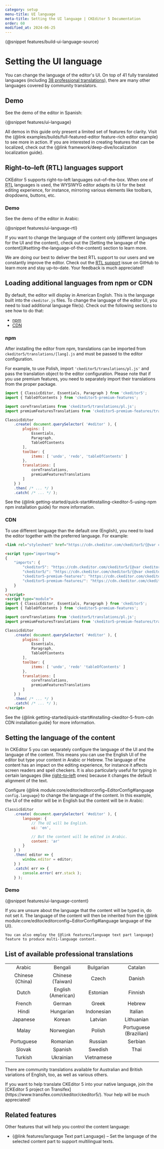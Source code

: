 ```yaml
---
category: setup
menu-title: UI language
meta-title: Setting the UI language | CKEditor 5 Documentation
order: 60
modified_at: 2024-06-25
---
```


{@snippet features/build-ui-language-source}

# Setting the UI language

You can change the language of the editor's UI. On top of 41 fully translated languages (including [38 professional translations](#list-of-available-professional-translations)), there are many other languages covered by community translators.

## Demo

See the demo of the editor in Spanish:

{@snippet features/ui-language}

<info-box info>
	All demos in this guide only present a limited set of features for clarity. Visit the {@link examples/builds/full-featured-editor feature-rich editor example} to see more in action.
</info-box>

<info-box>
	If you are interested in creating features that can be localized, check out the {@link framework/deep-dive/localization localization guide}.
</info-box>

## Right–to–left (RTL) languages support

CKEditor&nbsp;5 supports right–to–left languages out–of–the–box. When one of <abbr title="right–to–left">RTL</abbr> languages is used, the WYSIWYG editor adapts its UI for the best editing experience, for instance, mirroring various elements like toolbars, dropdowns, buttons, etc.

### Demo

See the demo of the editor in Arabic:

{@snippet features/ui-language-rtl}

<info-box>
	If you want to change the language of the content only (different languages for the UI and the content), check out the [Setting the language of the content](#setting-the-language-of-the-content) section to learn more.
</info-box>

We are doing our best to deliver the best RTL support to our users and we constantly improve the editor. Check out the [RTL support](https://github.com/ckeditor/ckeditor5/issues/1151) issue on GitHub to learn more and stay up–to–date. Your feedback is much appreciated!

## Loading additional languages from npm or CDN

 By default, the editor will display in American English. This is the language built into the `ckeditor.js` files. To change the language of the editor UI, you need to load additional language file(s). Check out the following sections to see how to do that:

* [npm](#npm)
* [CDN](#cdn)

### npm

After installing the editor from npm, translations can be imported from `ckeditor5/translations/[lang].js` and must be passed to the editor configuration.

For example, to use Polish, import `'ckeditor5/translations/pl.js'` and pass the translation object to the editor configuration. Please note that if you use premium features, you need to separately import their translations from the proper package.

```js
import { ClassicEditor, Essentials, Paragraph } from 'ckeditor5';
import { TableOfContents } from 'ckeditor5-premium-features';

import coreTranslations from 'ckeditor5/translations/pl.js';
import premiumFeaturesTranslations from 'ckeditor5-premium-features/translations/pl.js';

ClassicEditor
	.create( document.querySelector( '#editor' ), {
		plugins: [
			Essentials,
			Paragraph,
			TableOfContents
		],
		toolbar: {
			items: [ 'undo', 'redo', 'tableOfContents' ]
		},
		translations: [
			coreTranslations,
			premiumFeaturesTranslations
		]
	} )
	.then( /* ... */ )
	.catch( /* ... */ );
```

See the {@link getting-started/quick-start#installing-ckeditor-5-using-npm npm installation guide} for more information.

### CDN

To use different language than the default one (English), you need to load the editor together with the preferred language. For example:

```html
<link rel="stylesheet" href="https://cdn.ckeditor.com/ckeditor5/{@var ckeditor5-version}/ckeditor5.css">

<script type="importmap">
{
	"imports": {
		"ckeditor5": "https://cdn.ckeditor.com/ckeditor5/{@var ckeditor5-version}/ckeditor5.js",
		"ckeditor5/": "https://cdn.ckeditor.com/ckeditor5/{@var ckeditor5-version}/",
		"ckeditor5-premium-features": "https://cdn.ckeditor.com/ckeditor5-premium-features/{@var ckeditor5-version}/ckeditor5-premium-features.js",
		"ckeditor5-premium-features/": "https://cdn.ckeditor.com/ckeditor5-premium-features/{@var ckeditor5-version}/"
	}
}
</script>
<script type="module">
import { ClassicEditor, Essentials, Paragraph } from 'ckeditor5';
import { TableOfContents } from 'ckeditor5-premium-features';

import coreTranslations from 'ckeditor5/translations/pl.js';
import premiumFeaturesTranslations from 'ckeditor5-premium-features/translations/pl.js';

ClassicEditor
	.create( document.querySelector( '#editor' ), {
		plugins: [
			Essentials,
			Paragraph,
			TableOfContents
		],
		toolbar: {
			items: [ 'undo', 'redo' 'tableOfContents' ]
		},
		translations: [
			coreTranslations,
			premiumFeaturesTranslations
		]
	} )
	.then( /* ... */ )
	.catch( /* ... */ );
</script>
```

See the {@link getting-started/quick-start#installing-ckeditor-5-from-cdn CDN installation guide} for more information.

## Setting the language of the content

In CKEditor&nbsp;5 you can separately configure the language of the UI and the language of the content. This means you can use the English UI of the editor but type your content in Arabic or Hebrew. The language of the content has an impact on the editing experience, for instance it affects screen readers and spell checkers. It is also particularly useful for typing in certain languages (like [right–to–left](#righttoleft-rtl-languages-support) ones) because it changes the default alignment of the text.

Configure {@link module:core/editor/editorconfig~EditorConfig#language `config.language`} to change the language of the content. In this example, the UI of the editor will be in English but the content will be in Arabic:

```js
ClassicEditor
	.create( document.querySelector( '#editor' ), {
		language: {
			// The UI will be English.
			ui: 'en',

			// But the content will be edited in Arabic.
			content: 'ar'
		}
	} )
	.then( editor => {
		window.editor = editor;
	} )
	.catch( err => {
		console.error( err.stack );
	} );
```

### Demo

{@snippet features/ui-language-content}

<info-box>
	If you are unsure about the language that the content will be typed in, do not set it. The language of the content will then be inherited from the {@link module:core/editor/editorconfig~EditorConfig#language language of the UI}.

	You can also employ the {@link features/language text part language} feature to produce multi-language content.
</info-box>

## List of available professional translations

<style>
	td {
		text-align: center;
		vertical-align: middle;
	}
	table {
		table-layout: fixed;
	}
</style>
<table>
	<tbody>
		<tr>
			<td>
			Arabic
			</td>
			<td>
			Bengali
			</td>
			<td>
			Bulgarian
			</td>
			<td>
			Catalan
			</td>
		</tr>
		<tr>
			<td>
			Chinese (China)
			</td>
			<td>
			Chinese (Taiwan)
			</td>
			<td>
			Czech
			</td>
			<td>
			Danish
			</td>
		</tr>
		<tr>
			<td>
			Dutch
			</td>
			<td>
			English (American)
			</td>
			<td>
			Estonian
			</td>
			<td>
			Finnish
			</td>
		</tr>
		<tr>
			<td>
			French
			</td>
			<td>
			German
			</td>
			<td>
			Greek
			</td>
			<td>
			Hebrew
			</td>
		</tr>
		<tr>
			<td>
			Hindi
			</td>
			<td>
			Hungarian
			</td>
			<td>
			Indonesian
			</td>
			<td>
			Italian
			</td>
		</tr>
		<tr>
			<td>
			Japanese
			</td>
			<td>
			Korean
			</td>
			<td>
			Latvian
			</td>
			<td>
			Lithuanian
			</td>
		</tr>
		<tr>
			<td>
			Malay
			</td>
			<td>
			Norwegian
			</td>
			<td>
			Polish
			</td>
			<td>
			Portuguese (Brazilian)
			</td>
		</tr>
		<tr>
			<td>
			Portuguese
			</td>
			<td>
			Romanian
			</td>
			<td>
			Russian
			</td>
			<td>
			Serbian
			</td>
		</tr>
		<tr>
			<td>
			Slovak
			</td>
			<td>
			Spanish
			</td>
			<td>
			Swedish
			</td>
			<td>
			Thai
			</td>
		</tr>
		<tr>
			<td>
			Turkish
			</td>
			<td>
			Ukrainian
			</td>
			<td>
			Vietnamese
			</td>
			<td>&nbsp;</td>
		</tr>
	</tbody>
</table>

There are community translations available for Australian and British variations of English, too, as well as various others.

<info-box>
	If you want to help translate CKEditor&nbsp;5 into your native language, join the [CKEditor&nbsp;5 project on Transifex](https://www.transifex.com/ckeditor/ckeditor5/). Your help will be much appreciated!
</info-box>

## Related features

Other features that will help you control the content language:

* {@link features/language Text part Language}  &ndash; Set the language of the selected content part to support multilingual texts.
